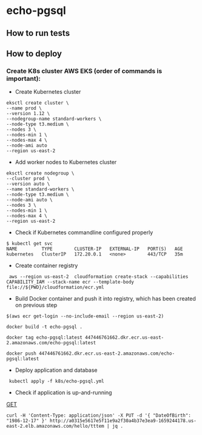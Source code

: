 # echo-pgsql

## How to run tests 


## How to deploy 

### Create K8s cluster AWS EKS (order of commands is important): 

* Create Kubernetes cluster
```$xslt
eksctl create cluster \
--name prod \
--version 1.12 \
--nodegroup-name standard-workers \
--node-type t3.medium \
--nodes 3 \
--nodes-min 1 \
--nodes-max 4 \
--node-ami auto
--region us-east-2
```

* Add worker nodes to Kubernetes cluster
```$xslt
eksctl create nodegroup \
--cluster prod \
--version auto \
--name standard-workers \
--node-type t3.medium \
--node-ami auto \
--nodes 3 \
--nodes-min 1 \
--nodes-max 4 \
--region us-east-2
```

* Check if Kubernetes commandline configured properly 
```$xslt
$ kubectl get svc
NAME         TYPE        CLUSTER-IP   EXTERNAL-IP   PORT(S)   AGE
kubernetes   ClusterIP   172.20.0.1   <none>        443/TCP   35m
```

* Create container registry 
```$xslt
 aws --region us-east-2  cloudformation create-stack --capabilities CAPABILITY_IAM --stack-name ecr --template-body file://${PWD}/cloudformation/ecr.yml
```

* Build Docker container and push it into registry, which has been created on previous step
```$xslt
$(aws ecr get-login --no-include-email --region us-east-2)

docker build -t echo-pgsql .

docker tag echo-pgsql:latest 447446761662.dkr.ecr.us-east-2.amazonaws.com/echo-pgsql:latest

docker push 447446761662.dkr.ecr.us-east-2.amazonaws.com/echo-pgsql:latest
```

* Deploy application and database 
```.env
 kubectl apply -f k8s/echo-pgsql.yml 
```

* Check if application is up-and-running 

[GET](http://a0315e5617e5f11e9a2f30a4b37e3ea9-1659244178.us-east-2.elb.amazonaws.com/hello/tttem)

```.env
curl -H 'Content-Type: application/json' -X PUT -d '{ "DateOfBirth": "1986-12-17" }' http://a0315e5617e5f11e9a2f30a4b37e3ea9-1659244178.us-east-2.elb.amazonaws.com/hello/tttem | jq .
```